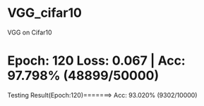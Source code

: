 # VGG_cifar10
VGG on Cifar10


 Epoch: 120
Loss: 0.067 | Acc: 97.798% (48899/50000)
==========================================================
Testing Result(Epoch:120)=======> Acc: 93.020% (9302/10000)


